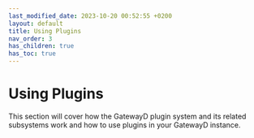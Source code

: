 ```yaml
---
last_modified_date: 2023-10-20 00:52:55 +0200
layout: default
title: Using Plugins
nav_order: 3
has_children: true
has_toc: true
---
```


# Using Plugins

This section will cover how the GatewayD plugin system and its related subsystems work and how to use plugins in your GatewayD instance.
